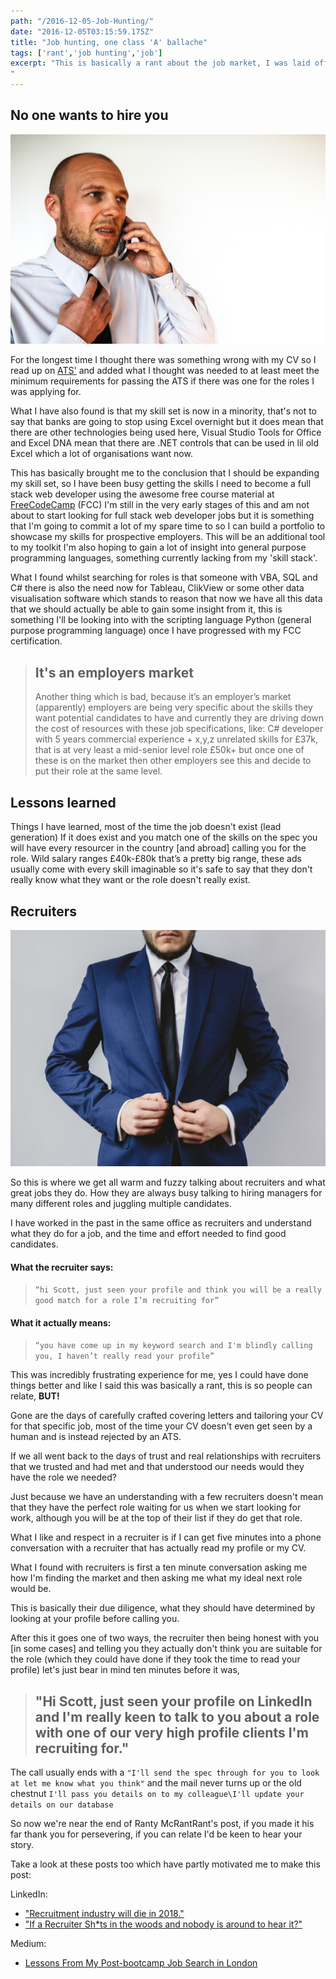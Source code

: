 ```yaml
---
path: "/2016-12-05-Job-Hunting/"
date: "2016-12-05T03:15:59.175Z"
title: "Job hunting, one class 'A' ballache"
tags: ['rant','job hunting','job']
excerpt: "This is basically a rant about the job market, I was laid off back in August, this is a terrible time of year to be looking for work, everyone is on holiday so things are generally pretty slow so when this happened to me I did the same and went on holiday for the end of August and first week of September. Coming back from holiday I found that things were still pretty slow with the occasional phone call about roles that were not really suited to my skill set. It was at this point that I began to struggle and stress about ever being employed again.
"
---
```


## No one wants to hire you

![stress-office](./stress-office.jpg)

For the longest time I thought there was something wrong with my CV so I read up
on [ATS'](https://lmgtfy.com/?q=what+is+an+ats) and added what I thought was
needed to at least meet the minimum requirements for passing the ATS if there
was one for the roles I was applying for.

What I have also found is that my skill set is now in a minority, that's not to
say that banks are going to stop using Excel overnight but it does mean that
there are other technologies being used here, Visual Studio Tools for Office and
Excel DNA mean that there are .NET controls that can be used in lil old Excel
which a lot of organisations want now.

This has basically brought me to the conclusion that I should be expanding my
skill set, so I have been busy getting the skills I need to become a full stack
web developer using the awesome free course material at
[FreeCodeCamp](https://www.freecodecamp.com) (FCC) I'm still in the very early
stages of this and am not about to start looking for full stack web developer
jobs but it is something that I'm going to commit a lot of my spare time to so I
can build a portfolio to showcase my skills for prospective employers. This will
be an additional tool to my toolkit I'm also hoping to gain a lot of insight
into general purpose programming languages, something currently lacking from my
'skill stack'.

What I found whilst searching for roles is that someone with VBA, SQL and C#
there is also the need now for Tableau, ClikView or some other data
visualisation software which stands to reason that now we have all this data
that we should actually be able to gain some insight from it, this is something
I'll be looking into with the scripting language Python (general purpose
programming language) once I have progressed with my FCC certification.

> ## It's an employers market
>
> Another thing which is bad, because it’s an employer’s market (apparently)
> employers are being very specific about the skills they want potential
> candidates to have and currently they are driving down the cost of resources
> with these job specifications, like: C# developer with 5 years commercial
> experience + x,y,z unrelated skills for £37k, that is at very least a
> mid-senior level role £50k+ but once one of these is on the market then other
> employers see this and decide to put their role at the same level.

## Lessons learned

Things I have learned, most of the time the job doesn't exist (lead generation)
If it does exist and you match one of the skills on the spec you will have every
resourcer in the country [and abroad] calling you for the role. Wild salary
ranges £40k-£80k that’s a pretty big range, these ads usually come with every
skill imaginable so it's safe to say that they don't really know what they want
or the role doesn't really exist.

## Recruiters

![shady-recruiter-middle-man](./shady-recruiter-middle-man.jpg)

So this is where we get all warm and fuzzy talking about recruiters and what
great jobs they do. How they are always busy talking to hiring managers for many
different roles and juggling multiple candidates.

I have worked in the past in the same office as recruiters and understand what
they do for a job, and the time and effort needed to find good candidates.

#### What the recruiter says:

> `“hi Scott, just seen your profile and think you will be a really good match for a role I’m recruiting for”`

#### What it actually means:

> `“you have come up in my keyword search and I'm blindly calling you, I haven’t really read your profile”`

This was incredibly frustrating experience for me, yes I could have done things
better and like I said this was basically a rant, this is so people can relate,
**BUT!**

Gone are the days of carefully crafted covering letters and tailoring your CV
for that specific job, most of the time your CV doesn't even get seen by a human
and is instead rejected by an ATS.

If we all went back to the days of trust and real relationships with recruiters
that we trusted and had met and that understood our needs would they have the
role we needed?

Just because we have an understanding with a few recruiters doesn't mean that
they have the perfect role waiting for us when we start looking for work,
although you will be at the top of their list if they do get that role.

What I like and respect in a recruiter is if I can get five minutes into a phone
conversation with a recruiter that has actually read my profile or my CV.

What I found with recruiters is first a ten minute conversation asking me how
I'm finding the market and then asking me what my ideal next role would be.

This is basically their due diligence, what they should have determined by
looking at your profile before calling you.

After this it goes one of two ways, the recruiter then being honest with you [in
some cases] and telling you they actually don't think you are suitable for the
role (which they could have done if they took the time to read your profile)
let's just bear in mind ten minutes before it was,

> ## "Hi Scott, just seen your profile on LinkedIn and I'm really keen to talk to you about a role with one of our very high profile clients I'm recruiting for."

The call usually ends with a
`"I'll send the spec through for you to look at let me know what you think"` and
the mail never turns up or the old chestnut
`I'll pass you details on to my colleague\I'll update your details on our database`

So now we're near the end of Ranty McRantRant's post, if you made it his far
thank you for persevering, if you can relate I'd be keen to hear your story.

Take a look at these posts too which have partly motivated me to make this post:

LinkedIn:

* ["Recruitment industry will die in 2018."](https://www.linkedin.com/pulse/recruitment-industry-die-2018-oleg-vishnepolsky)
* ["If a Recruiter Sh\*ts in the woods and nobody is around to hear it?"](https://www.linkedin.com/pulse/recruiter-shts-woods-nobody-around-hear-tim-chattaway)

Medium:

* [Lessons From My Post-bootcamp Job Search in London](https://medium.freecodecamp.com/lessons-from-my-post-bootcamp-job-search-in-london-cb37ea12ec2f#.ckpg5lkpa)
